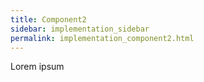 ```yaml
---
title: Component2
sidebar: implementation_sidebar
permalink: implementation_component2.html
---
```


Lorem ipsum
